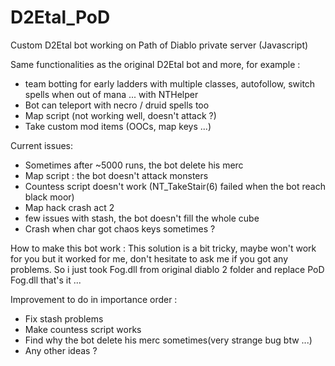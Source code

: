 # D2Etal_PoD
Custom D2Etal bot working on Path of Diablo private server (Javascript)

Same functionalities as the original D2Etal bot and more, for example :
 - team botting for early ladders with multiple classes, autofollow, switch spells when out of mana ... with NTHelper
 - Bot can teleport with necro / druid spells too
 - Map script (not working well, doesn't attack ?)
 - Take custom mod items (OOCs, map keys ...)



Current issues:
  - Sometimes after ~5000 runs, the bot delete his merc
  - Map script : the bot doesn't attack monsters
  - Countess script doesn't work (NT_TakeStair(6) failed when the bot reach black moor)
  - Map hack crash act 2
  - few issues with stash, the bot doesn't fill the whole cube
  - Crash when char got chaos keys sometimes ?
  
  
  
How to make this bot work :
This solution is a bit tricky, maybe won't work for you but it worked for me, don't hesitate to ask me if you got any problems.
So i just took Fog.dll from original diablo 2 folder and replace PoD Fog.dll that's it ...


Improvement to do in importance order :
 - Fix stash problems
 - Make countess script works
 - Find why the bot delete his merc sometimes(very strange bug btw ...)
 - Any other ideas ?
